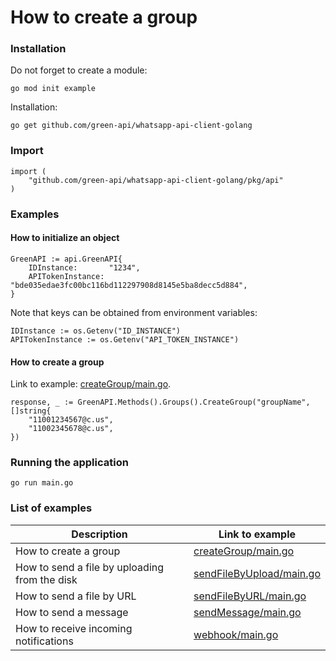 # How to create a group

### Installation

Do not forget to create a module:

```shell
go mod init example
```

Installation:

```shell
go get github.com/green-api/whatsapp-api-client-golang
```

### Import

```
import (
	"github.com/green-api/whatsapp-api-client-golang/pkg/api"
)
```

### Examples

#### How to initialize an object

```
GreenAPI := api.GreenAPI{
    IDInstance:       "1234",
    APITokenInstance: "bde035edae3fc00bc116bd112297908d8145e5ba8decc5d884",
}
```

Note that keys can be obtained from environment variables:

```
IDInstance := os.Getenv("ID_INSTANCE")
APITokenInstance := os.Getenv("API_TOKEN_INSTANCE")
```

#### How to create a group

Link to example: [createGroup/main.go](
https://github.com/green-api/whatsapp-api-client-golang/blob/master/examples/createGroup/main.go
).

```
response, _ := GreenAPI.Methods().Groups().CreateGroup("groupName", []string{
    "11001234567@c.us",
    "11002345678@c.us",
})
```

### Running the application

```shell
go run main.go
```

### List of examples

| Description                                   | Link to example                                                                                                                   |
|-----------------------------------------------|-----------------------------------------------------------------------------------------------------------------------------------|
| How to create a group                         | [createGroup/main.go](https://github.com/green-api/whatsapp-api-client-golang/blob/master/examples/createGroup/main.go)           |
| How to send a file by uploading from the disk | [sendFileByUpload/main.go](https://github.com/green-api/whatsapp-api-client-golang/blob/master/examples/sendFileByUpload/main.go) |
| How to send a file by URL                     | [sendFileByURL/main.go](https://github.com/green-api/whatsapp-api-client-golang/blob/master/examples/sendFileByURL/main.go)       |
| How to send a message                         | [sendMessage/main.go](https://github.com/green-api/whatsapp-api-client-golang/blob/master/examples/sendMessage/main.go)           |
| How to receive incoming notifications         | [webhook/main.go](https://github.com/green-api/whatsapp-api-client-golang/blob/master/examples/webhook/main.go)                   |
